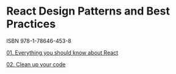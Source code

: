 # React Design Patterns and Best Practices

ISBN 978-1-78646-453-8

[01. Everything you should know about React](https://github.com/xgirma/9781786464538/tree/ch.01)

[02. Clean up your code](https://github.com/xgirma/9781786464538/tree/ch.02)